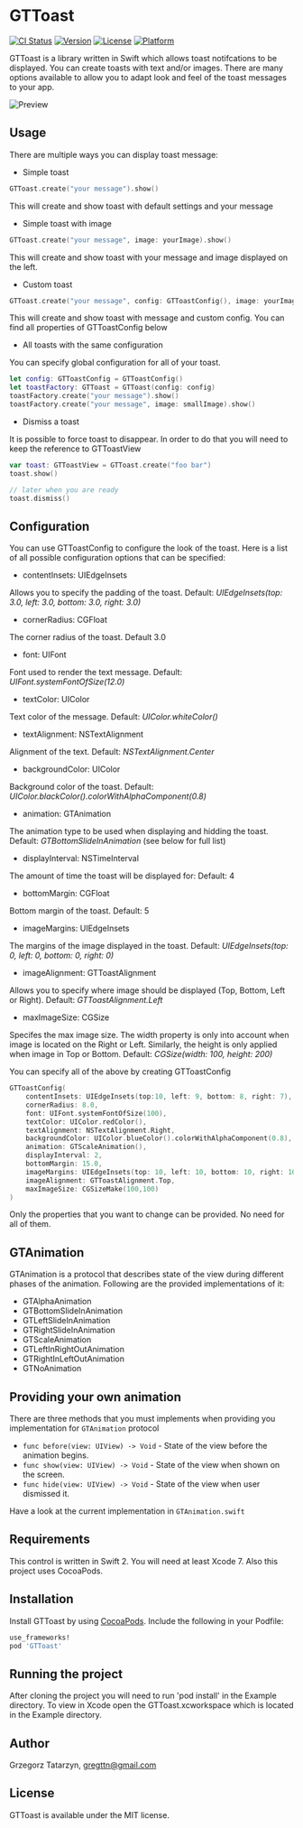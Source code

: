 # GTToast

[![CI Status](http://img.shields.io/travis/gregttn/GTToast.svg?style=flat)](https://travis-ci.org/gregttn/GTToast)
[![Version](https://img.shields.io/cocoapods/v/GTToast.svg?style=flat)](http://cocoapods.org/pods/GTToast)
[![License](https://img.shields.io/cocoapods/l/GTToast.svg?style=flat)](http://cocoapods.org/pods/GTToast)
[![Platform](https://img.shields.io/cocoapods/p/GTToast.svg?style=flat)](http://cocoapods.org/pods/GTToast)

GTToast is a library written in Swift which allows toast notifcations to be displayed. You can create toasts with text and/or images.
There are many options available to allow you to adapt look and feel of the toast messages to your app.

![Preview](https://raw.githubusercontent.com/gregttn/GTToast/master/sample.gif)

## Usage

There are multiple ways you can display toast message:

* Simple toast

```swift
GTToast.create("your message").show()
```
This will create and show toast with default settings and your message

* Simple toast with image

```swift
GTToast.create("your message", image: yourImage).show()
```

This will create and show toast with your message and image displayed on the left.

* Custom toast

```swift
GTToast.create("your message", config: GTToastConfig(), image: yourImage).show()
```

This will create and show toast with message and custom config. You can find all properties of GTToastConfig below

* All toasts with the same configuration

You can specify global configuration for all of your toast.

```swift
let config: GTToastConfig = GTToastConfig()
let toastFactory: GTToast = GTToast(config: config)
toastFactory.create("your message").show()
toastFactory.create("your message", image: smallImage).show()
```

* Dismiss a toast

It is possible to force toast to disappear. In order to do that you will need to keep the reference to GTToastView

```swift
var toast: GTToastView = GTToast.create("foo bar")
toast.show()

// later when you are ready
toast.dismiss()
```

## Configuration

You can use GTToastConfig to configure the look of the toast. Here is a list of all possible configuration options that can be specified:

* contentInsets: UIEdgeInsets

Allows you to specify the padding of the toast. Default: *UIEdgeInsets(top: 3.0, left: 3.0, bottom: 3.0, right: 3.0)*

* cornerRadius: CGFloat

The corner radius of the toast. Default 3.0

* font: UIFont

Font used to render the text message. Default: *UIFont.systemFontOfSize(12.0)*

* textColor: UIColor

Text color of the message. Default: *UIColor.whiteColor()*

* textAlignment: NSTextAlignment

Alignment of the text. Default: *NSTextAlignment.Center*

* backgroundColor: UIColor

Background color of the toast. Default: *UIColor.blackColor().colorWithAlphaComponent(0.8)*

* animation: GTAnimation

The animation type to be used when displaying and hidding the toast. Default: *GTBottomSlideInAnimation* (see below for full list)

* displayInterval: NSTimeInterval

The amount of time the toast will be displayed for: Default: 4

* bottomMargin: CGFloat

Bottom margin of the toast. Default: 5

* imageMargins: UIEdgeInsets

The margins of the image displayed in the toast. Default: *UIEdgeInsets(top: 0, left: 0, bottom: 0, right: 0)*


* imageAlignment: GTToastAlignment

Allows you to specify where image should be displayed (Top, Bottom, Left or Right). Default: *GTToastAlignment.Left*

* maxImageSize: CGSize

Specifes the max image size. The width property is only into account when image is located on the Right or Left. Similarly, the height is only applied when image in Top or Bottom. Default: *CGSize(width: 100, height: 200)*

You can specify all of the above by creating GTToastConfig

```swift
GTToastConfig(
    contentInsets: UIEdgeInsets(top:10, left: 9, bottom: 8, right: 7),
    cornerRadius: 8.0,
    font: UIFont.systemFontOfSize(100),
    textColor: UIColor.redColor(),
    textAlignment: NSTextAlignment.Right,
    backgroundColor: UIColor.blueColor().colorWithAlphaComponent(0.8),
    animation: GTScaleAnimation(),
    displayInterval: 2,
    bottomMargin: 15.0,
    imageMargins: UIEdgeInsets(top: 10, left: 10, bottom: 10, right: 10),
    imageAlignment: GTToastAlignment.Top,
    maxImageSize: CGSizeMake(100,100)
)
```

Only the properties that you want to change can be provided. No need for all of them.

## GTAnimation

GTAnimation is a protocol that describes state of the view during different phases of the animation. Following are the provided implementations of it:

* GTAlphaAnimation
* GTBottomSlideInAnimation
* GTLeftSlideInAnimation
* GTRightSlideInAnimation
* GTScaleAnimation
* GTLeftInRightOutAnimation
* GTRightInLeftOutAnimation
* GTNoAnimation

## Providing your own animation

There are three methods that you must implements when providing you implementation for `GTAnimation` protocol

* `func before(view: UIView) -> Void` - State of the view before the animation begins.
* `func show(view: UIView) -> Void` - State of the view when shown on the screen.
* `func hide(view: UIView) -> Void` - State of the view when user dismissed it.

Have a look at the current implementation in `GTAnimation.swift`


## Requirements

This control is written in Swift 2. You will need at least Xcode 7.
Also this project uses CocoaPods.

## Installation

Install GTToast by using [CocoaPods](http://cocoapods.org). Include the following in your Podfile:

```ruby
use_frameworks!
pod 'GTToast'
```

## Running the project

After cloning the project you will need to run 'pod install' in the Example directory.
To view in Xcode open the GTToast.xcworkspace which is located in the Example directory.

## Author

Grzegorz Tatarzyn, gregttn@gmail.com

## License

GTToast is available under the MIT license.
